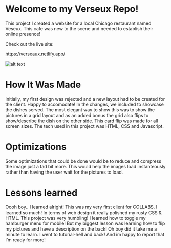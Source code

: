 # Welcome to my Verseux Repo!
This project I created a website for a local Chicago restaurant named Veseux. This cafe was new to the scene and needed to establish their online presence!

Check out the live site:

https://verseaux.netlify.app/

![alt text](http://url/to/github-verseux.png)


# How It Was Made
Initially, my first design was rejected and a new layout had to be created for the client. Happy to accomodate! In the changes, we included to showcase the dishes 
served. The most elegant way to show this was to show the pictures in a grid layout and as an added bonus the grid also flips to show/describe the dish on the other 
side. This card flip was made for all screen sizes. The tech used in this project was HTML, CSS and Javascript. 

# Optimizations
Some optimizations that could be done would be to reduce and compress the image just a tad bit more. This would help the images load instanteously rather than having the user wait for the pictures to load. 

# Lessons learned

Oooh boy.. I learned alright! This was my very first client for COLLABS. I learned so much! In terms of web design it really polished my rusty CSS & HTML. This project was very humbling! I learned how to toggle my hamburger menu for mobile! But my biggest lesson was learning how to flip my pictures and have a description on the back! Oh boy did it take me a minute to learn. I went to tutorial-hell and back! And im happy to report that I’m ready for more!
